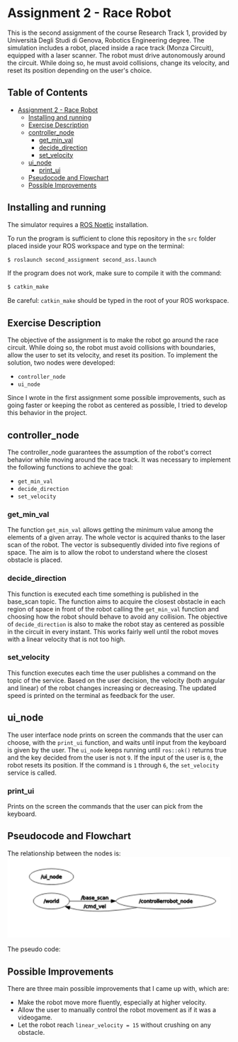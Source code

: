 Assignment 2 - Race Robot
===============================

This is the second assignment of the course Research Track 1, provided by Università Degli Studi di Genova, Robotics Engineering degree.
The simulation includes a robot, placed inside a race track (Monza Circuit), equipped with a laser scanner. The robot must drive autonomously around the circuit. While doing so, he must avoid collisions, change its velocity, and reset its position depending on the user's choice.

Table of Contents
----------------------

- [Assignment 2 - Race Robot](#assignment-2---race-robot)
  * [Installing and running](#installing-and-running)
  * [Exercise Description](#exercise-description)
  * [controller_node](#controller-node)
    + [get_min_val](#get-min-val)
    + [decide_direction](#decide-direction)
    + [set_velocity](#set-velocity)
  * [ui_node](#ui-node)
    + [print_ui](#print-ui)
  * [Pseudocode and Flowchart](#pseudocode-and-flowchart)
  * [Possible Improvements](#possible-improvements)

Installing and running
----------------------

The simulator requires a [ROS Noetic](http://wiki.ros.org/noetic/Installation) installation.

To run the program is sufficient to clone this repository in the `src` folder placed inside your ROS workspace and type on the terminal: 
```bash
$ roslaunch second_assignment second_ass.launch
```

If the program does not work, make sure to compile it with the command:
```bash
$ catkin_make
```
Be careful: `catkin_make` should be typed in the root of your ROS workspace.


Exercise Description
-----------------------------

The objective of the assignment is to make the robot go around the race circuit. While doing so, the robot must avoid collisions with boundaries, allow the user to set its velocity, and reset its position.
To implement the solution, two nodes were developed:
* `controller_node`
* `ui_node`

Since I wrote in the first assignment some possible improvements, such as going faster or keeping the robot as centered as possible, I tried to develop this behavior in the project.

## controller_node ##

The controller_node guarantees the assumption of the robot's correct behavior while moving around the race track. It was necessary to implement the following functions to achieve the goal:
* `get_min_val`
* `decide_direction`
* `set_velocity`

### get_min_val ###

The function `get_min_val` allows getting the minimum value among the elements of a given array. The whole vector is acquired thanks to the laser scan of the robot. The vector is subsequently divided into five regions of space. The aim is to allow the robot to understand where the closest obstacle is placed.

### decide_direction ###

This function is executed each time something is published in the base_scan topic. The function aims to acquire the closest obstacle in each region of space in front of the robot calling the `get_min_val` function and choosing how the robot should behave to avoid any collision. The objective of `decide_direction` is also to make the robot stay as centered as possible in the circuit in every instant. This works fairly well until the robot moves with a linear velocity that is not too high.

### set_velocity ###

This function executes each time the user publishes a command on the topic of the service. Based on the user decision, the velocity (both angular and linear) of the robot changes increasing or decreasing. The updated speed is printed on the terminal as feedback for the user. 

## ui_node ##

The user interface node prints on screen the commands that the user can choose, with the `print_ui` function, and waits until input from the keyboard is given by the user. The `ui_node` keeps running until `ros::ok()` returns true and the key decided from the user is not `9`. If the input of the user is `0`, the robot resets its position. If the command is `1` through `6`, the `set_velocity` service is called.

### print_ui ###

Prints on the screen the commands that the user can pick from the keyboard.

Pseudocode and Flowchart
-----------------------------

The relationship between the nodes is:
![relathionship_between_nodes](https://github.com/FraFerrazzi/second_assignment/blob/main/images/nodes%20relationship.png)

The pseudo code:

Possible Improvements
-----------------------------

There are three main possible improvements that I came up with, which are:
* Make the robot move more fluently, especially at higher velocity.
* Allow the user to manually control the robot movement as if it was a videogame.
* Let the robot reach `linear_velocity = 15` without crushing on any obstacle.

